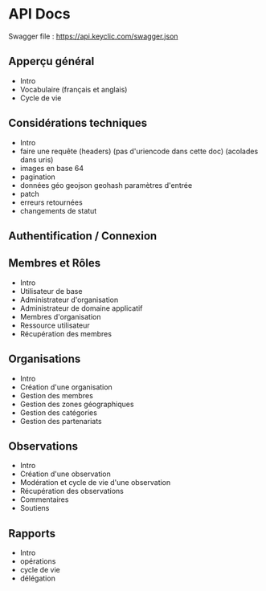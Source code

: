 # API Docs

Swagger file : https://api.keyclic.com/swagger.json

## Apperçu général 
- Intro
- Vocabulaire (français et anglais)
- Cycle de vie

## Considérations techniques
- Intro
- faire une requête (headers) (pas d'uriencode dans cette doc) (acolades dans uris)
- images en base 64
- pagination
- données géo
    geojson
    geohash
    paramètres d'entrée
- patch
- erreurs retournées
- changements de statut

## Authentification / Connexion

## Membres et Rôles
- Intro
- Utilisateur de base
- Administrateur d'organisation
- Administrateur de domaine applicatif
- Membres d'organisation
- Ressource utilisateur
- Récupération des membres

## Organisations
- Intro
- Création d'une organisation
- Gestion des membres
- Gestion des zones géographiques
- Gestion des catégories
- Gestion des partenariats

## Observations
- Intro
- Création d'une observation
- Modération et cycle de vie d'une observation
- Récupération des observations
- Commentaires
- Soutiens
   
## Rapports
- Intro
- opérations
- cycle de vie
- délégation




